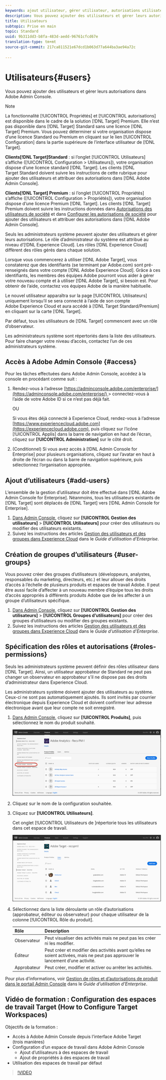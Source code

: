 ```yaml
---
keywords: ajout utilisateur, gérer utilisateur, autorisations utilisateur
description: Vous pouvez ajouter des utilisateurs et gérer leurs autorisations dans Adobe Admin Console.
title: Utilisateurs
subtopic: Prise en main
topic: Standard
uuid: 9b311dd3-b8fa-483d-aedd-96761cfcd67e
translation-type: tm+mt
source-git-commit: 217ca811521e67dcd1b063d77a644ba3ae94a72c

---
```



# Utilisateurs{#users}

Vous pouvez ajouter des utilisateurs et gérer leurs autorisations dans Adobe Admin Console.

>[!NOTE]
>
>La fonctionnalité [!UICONTROL Propriétés] et [!UICONTROL autorisations] est disponible dans le cadre de la solution [!DNL Target] Premium. Elle n’est pas disponible dans [!DNL Target] Standard sans une licence [!DNL Target] Premium.
>Vous pouvez déterminer si votre organisation dispose d’une licence Standard ou Premium en cliquant sur le lien [!UICONTROL Configuration] dans la partie supérieure de l’interface utilisateur de [!DNL Target].
>
>**Clients[!DNL Target]Standard** : si l’onglet [!UICONTROL Utilisateurs] s’affiche ([!UICONTROL Configuration &gt; Utilisateurs]), votre organisation dispose d’une licence standard [!DNL Target]. Les clients [!DNL Target Standard doivent suivre les instructions de cette rubrique pour ajouter des utilisateurs et attribuer des autorisations dans [!DNL Adobe Admin Console].
>
>**Clients[!DNL Target] Premium** : si l’onglet [!UICONTROL Propriétés] s’affiche ([!UICONTROL Configuration &gt; Propriétés]), votre organisation dispose d’une licence Premium [!DNL Target]. Les clients [!DNL Target] Premium doivent suivre les instructions données dans [Autorisations des utilisateurs de société](/help/administrating-target/c-user-management/property-channel/property-channel.md) et dans [Configurer les autorisations de société](/help/administrating-target/c-user-management/property-channel/properties-overview.md) pour ajouter des utilisateurs et attribuer des autorisations dans [!DNL Adobe Admin Console].

Seuls les administrateurs système peuvent ajouter des utilisateurs et gérer leurs autorisations. Le rôle d’administrateur du système est attribué au niveau d’[!DNL Experience Cloud]. Les rôles [!DNL Experience Cloud] diffèrent des rôles gérés dans chaque solution.

Lorsque vous commencerez à utiliser [!DNL Adobe Target], vous constaterez que des identifiants (se terminant par Adobe.com) sont pré-renseignés dans votre compte [!DNL Adobe Experience Cloud]. Grâce à ces identifiants, les membres des équipes Adobe pourront vous aider à gérer votre nouveau compte et à utiliser [!DNL Adobe Target], si besoin est. Pour obtenir de l’aide, contactez vos équipes Adobe de la manière habituelle.

Le nouvel utilisateur apparaîtra sur la page [!UICONTROL Utilisateurs] uniquement lorsqu’il se sera connecté à l’aide de son compte Adobe Experience Cloud et aura accédé à [!DNL Target Standard/Premium] en cliquant sur la carte [!DNL Target].

Par défaut, tous les utilisateurs de [!DNL Target] commencent avec un rôle d’observateur.

Les administrateurs système sont répertoriés dans la liste des utilisateurs. Pour faire changer votre niveau d’accès, contactez l’un de ces administrateurs système.

## Accès à Adobe Admin Console {#access}

Pour les tâches effectuées dans Adobe Admin Console, accédez à la console en procédant comme suit :

1. Rendez-vous à l’adresse [https://adminconsole.adobe.com/enterprise/](https://adminconsole.adobe.com/enterprise/) &gt; connectez-vous à l’aide de votre Adobe ID si ce n’est pas déjà fait.

   OU

   Si vous êtes déjà connecté à Experience Cloud, rendez-vous à l’adresse [https://www.experiencecloud.adobe.com](https://experiencecloud.adobe.com), puis cliquez sur l’icône [!UICONTROL Applis] dans la barre de navigation en haut de l’écran, cliquez sur **[!UICONTROL Administration]** sur le côté droit.

1. (Conditionnel) Si vous avez accès à [!DNL Admin Console for Enterprise] pour plusieurs organisations, cliquez sur l’avatar en haut à droite de l’écran ou dans la barre de navigation supérieure, puis sélectionnez l’organisation appropriée.

## Ajout d’utilisateurs {#add-users}

L’ensemble de la gestion d’utilisateur doit être effectué dans [!DNL Adobe Admin Console for Enterprise]. Néanmoins, tous les utilisateurs existants de [!DNL Target] sont déplacés de [!DNL Target] vers [!DNL Admin Console for Enterprise].

1. [Dans Admin Console](../../../administrating-target/c-user-management/c-user-management/user-management.md#section_79796E0227D048F59BAE0AB02E544EBE), cliquez sur **[!UICONTROL Gestion des utilisateurs]** &gt; **[!UICONTROL Utilisateurs]** pour créer des utilisateurs ou modifier des utilisateurs existants.
1. Suivez les instructions des articles [Gestion des utilisateurs et des groupes dans Experience Cloud](https://helpx.adobe.com/enterprise/help/users.html) dans le *Guide d’utilisation d’Enterprise*.

## Création de groupes d’utilisateurs {#user-groups}

Vous pouvez créer des groupes d’utilisateurs (développeurs, analystes, responsables du marketing, directeurs, etc.) et leur allouer des droits d’accès à l’échelle de plusieurs produits et espaces de travail Adobe. Il peut être aussi facile d’affecter à un nouveau membre d’équipe tous les droits d’accès appropriés à différents produits Adobe que de les affecter à un groupe d’utilisateurs spécifique.

1. [Dans Admin Console](../../../administrating-target/c-user-management/c-user-management/user-management.md#section_79796E0227D048F59BAE0AB02E544EBE), cliquez sur **[!UICONTROL Gestion des utilisateurs]** &gt; **[!UICONTROL Groupes d’utilisateurs]** pour créer des groupes d’utilisateurs ou modifier des groupes existants.
1. Suivez les instructions des articles [Gestion des utilisateurs et des groupes dans Experience Cloud](https://helpx.adobe.com/enterprise/help/users.html) dans le *Guide d’utilisation d’Enterprise*.

## Spécification des rôles et autorisations {#roles-permissions}

Seuls les administrateurs système peuvent définir des rôles utilisateur dans [!DNL Target]. Ainsi, un utilisateur approbateur de Standard ne peut pas changer un observateur en approbateur s’il ne dispose pas des droits d’administrateur dans Experience Cloud.

Les administrateurs système doivent ajouter des utilisateurs au système. Ceux-ci ne sont pas automatiquement ajoutés. Ils sont invités par courrier électronique depuis Experience Cloud et doivent confirmer leur adresse électronique avant que leur compte ne soit enregistré.

1. [Dans Admin Console](../../../administrating-target/c-user-management/c-user-management/user-management.md#section_79796E0227D048F59BAE0AB02E544EBE), cliquez sur **[!UICONTROL Produits]**, puis sélectionnez le nom du produit souhaité.

   ![Onglet Produits](/help/administrating-target/c-user-management/c-user-management/assets/workspace-new.png)

1. Cliquez sur le nom de la configuration souhaitée.
1. Cliquez sur **[!UICONTROL Utilisateurs]**.

   Cet onglet [!UICONTROL Utilisateurs de ]répertorie tous les utilisateurs dans cet espace de travail.

   ![configuration des utilisateurs](/help/administrating-target/c-user-management/c-user-management/assets/configuration_users-new.png)

1. Sélectionnez dans la liste déroulante un rôle d’autorisations (approbateur, éditeur ou observateur) pour chaque utilisateur de la colonne [!UICONTROL Rôle du produit].

   | Rôle | Description |
   |--- |--- |
   | Observateur | Peut visualiser des activités mais ne peut pas les créer ni les modifier. |
   | Éditeur | Peut créer et modifier des activités avant qu’elles ne soient activées, mais ne peut pas approuver le lancement d’une activité. |
   | Approbateur | Peut créer, modifier et activer ou arrêter les activités. |

Pour plus d’informations, voir [Gestion de rôles et d’autorisations de produit dans le portail Admin Console](https://helpx.adobe.com/enterprise/help/manage-permissions-and-roles.html) dans le *Guide d’utilisation d’Enterprise*.

## Vidéo de formation : Configuration des espaces de travail Target (How to Configure Target Workspaces)

Objectifs de la formation :

* Accès à Adobe Admin Console depuis l’interface Adobe Target (trois manières)
* Configuration d’un espace de travail dans Adobe Admin Console
   * Ajout d’utilisateurs à des espaces de travail
   * Ajout de propriétés à des espaces de travail
* Utilisation des espaces de travail par défaut

>[!VIDEO](https://video.tv.adobe.com/v/19463/?captions=fre_fr)
